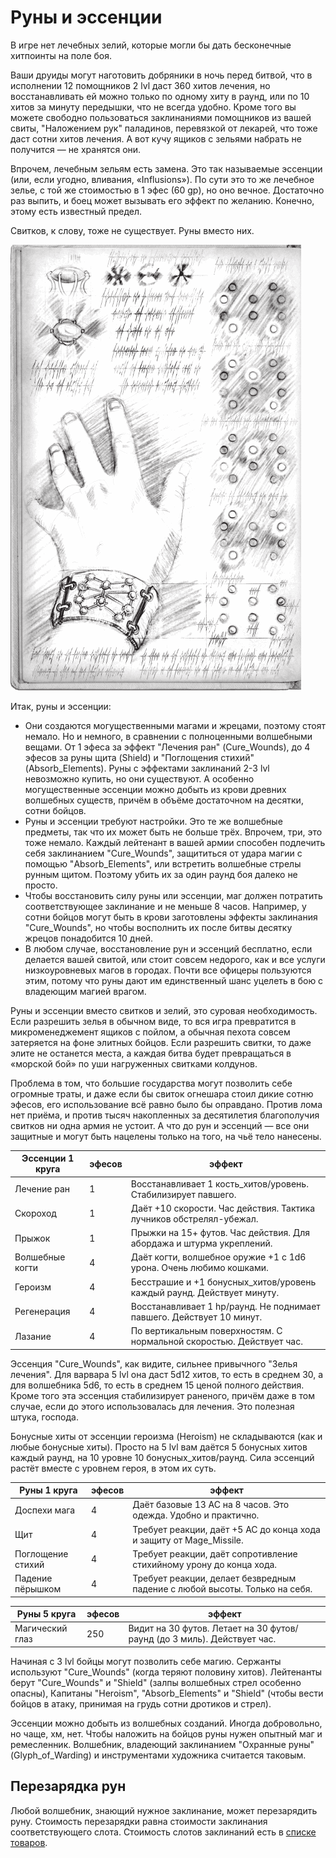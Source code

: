 # Руны и эссенции

В игре нет лечебных зелий, которые могли бы дать бесконечные хитпоинты на поле боя.  

Ваши друиды могут наготовить добряники в ночь перед битвой, что в исполнении 12 помощников 2 lvl даст 360 хитов лечения, но восстанавливать ей можно только по одному хиту в раунд, или по 10 хитов за минуту передышки, что не всегда удобно. Кроме того вы можете свободно пользоваться заклинаниями помощников из вашей свиты, "Наложением рук" паладинов, перевязкой от лекарей, что тоже даст сотни хитов лечения. А вот кучу ящиков с зельями набрать не получится — не хранятся они.  

Впрочем, лечебным зельям есть замена. Это так называемые эссенции (или, если угодно, вливания, «Influsions»). По сути это то же лечебное зелье, с той же стоимостью в 1 эфес (60 gp), но оно вечное. Достаточно раз выпить, и боец может вызывать его эффект по желанию. Конечно, этому есть известный предел.  

Свитков, к слову, тоже не существует. Руны вместо них.  

![Рунный щит](/images/runes.png)

Итак, руны и эссенции:  
- Они создаются могущественными магами и жрецами, поэтому стоят немало. Но и немного, в сравнении с полноценными волшебными вещами. От 1 эфеса за эффект "Лечения ран" (Cure_Wounds), до 4 эфесов за руны щита (Shield) и "Поглощения стихий" (Absorb_Elements). Руны с эффектами заклинаний 2-3 lvl невозможно купить, но они существуют. А особенно могущественные эссенции можно добыть из крови древних волшебных существ, причём в объёме достаточном на десятки, сотни бойцов.  
- Руны и эссенции требуют настройки. Это те же волшебные предметы, так что их может быть не больше трёх. Впрочем, три, это тоже немало. Каждый лейтенант в вашей армии способен подлечить себя заклинанием "Cure_Wounds", защититься от удара магии с помощью "Absorb_Elements", или встретить волшебные стрелы рунным щитом. Поэтому убить их за один раунд боя далеко не просто.  
- Чтобы восстановить силу руны или эссенции, маг должен потратить соответствующее заклинание и не меньше 8 часов. Например, у сотни бойцов могут быть в крови заготовлены эффекты заклинания "Cure_Wounds", но чтобы восполнить их после битвы десятку жрецов понадобится 10 дней.
- В любом случае, восстановление рун и эссенций бесплатно, если делается вашей свитой, или стоит совсем недорого, как и все услуги низкоуровневых магов в городах. Почти все офицеры пользуются этим, потому что руны дают им единственный шанс уцелеть в бою с владеющим магией врагом.  

Руны и эссенции вместо свитков и зелий, это суровая необходимость. Если разрешить зелья в обычном виде, то вся игра превратится в микроменеджемент ящиков с пойлом, а обычная пехота совсем затеряется на фоне элитных бойцов. Если разрешить свитки, то даже элите не останется места, а каждая битва будет превращаться в «морской бой» по уши нагруженных свитками колдунов.  

Проблема в том, что большие государства могут позволить себе огромные траты, и даже если бы свиток огнешара стоил дикие сотню эфесов, его использование всё равно было бы оправдано. Против лома нет приёма, и против тысяч накопленных за десятилетия благополучия свитков ни одна армия не устоит. А что до рун и эссенций — все они защитные и могут быть нацелены только на того, на чьё тело нанесены.  

Эссенции 1 круга  | эфесов  | эффект  
----------------- | ------- | --------------------------------------------------------------------------  
Лечение ран       | 1       | Восстанавливает 1 кость_хитов/уровень. Стабилизирует павшего.  
Скороход          | 1       | Даёт +10 скорости. Час действия. Тактика лучников обстрелял-убежал.  
Прыжок            | 1       | Прыжки на 15+ футов. Час действия. Для абордажа и штурма укреплений.  
Волшебные когти   | 4       | Даёт когти, волшебное оружие +1 с 1d6 урона. Очень любимо кошками.  
Героизм           | 4       | Бесстрашие и +1 бонусных_хитов/уровень каждый раунд. Действует минуту.  
Регенерация       | 4       | Восстанавливает 1 hp/раунд. Не поднимает павшего. Действует 10 минут.  
Лазание           | 4       | По вертикальным поверхностям. С нормальной скоростью. Действует час.  

Эссенция "Cure_Wounds", как видите, сильнее привычного "Зелья лечения". Для варвара 5 lvl она даст 5d12 хитов, то есть в среднем 30, а для волшебника 5d6, то есть в среднем 15 ценой полного действия. Кроме того эта эссенция стабилизирует раненого, причём даже в том случае, если до этого использовалась для лечения. Это полезная штука, господа.

Бонусные хиты от эссенции героизма (Heroism) не складываются (как и любые бонусные хиты). Просто на 5 lvl вам даётся 5 бонусных хитов каждый раунд, на 10 уровне 10 бонусных_хитов/раунд. Сила эссенций растёт вместе с уровнем героя, в этом их суть.

Руны 1 круга      | эфесов  | эффект  
----------------- | ------- | --------------------------------------------------------------------------  
Доспехи мага      | 4       | Даёт базовые 13 AC на 8 часов. Это одежда. Удобно и практично.  
Щит               | 4       | Требует реакции, даёт +5 AC до конца хода и защиту от Mage_Missile.  
Поглощение стихий | 4       | Требует реакции, даёт сопротивление стихийному урону до конца хода.  
Падение пёрышком  | 4       | Требует реакции, делает безвредным падение с любой высоты. Только на себя.  

Руны 5 круга      | эфесов  | эффект  
----------------- | ------- | --------------------------------------------------------------------------  
Магический глаз   | 250     | Видит на 30 футов. Летает на 30 футов/раунд (до 3 миль). Действует час.

Начиная с 3 lvl бойцы могут позволить себе магию. Сержанты используют "Cure_Wounds" (когда теряют половину хитов). Лейтенанты берут "Cure_Wounds" и "Shield" (залпы волшебных стрел особенно опасны), Капитаны "Heroism", "Absorb_Elements" и "Shield" (чтобы вести бойцов в атаку, принимая на грудь сотни дротиков и стрел).  

Эссенции можно добыть из волшебных созданий. Иногда добровольно, но чаще, хм, нет. Чтобы наложить на бойцов руны нужен опытный маг и ремесленник. Волшебник, владеющий заклинанием "Охранные руны" (Glyph_of_Warding) и инструментами художника считается таковым.  

## Перезарядка рун

Любой волшебник, знающий нужное заклинание, может перезарядить руну. Стоимость перезарядки равна стоимости заклинания соответствующего слота. Стоимость слотов заклинаний есть в [списке товаров](/docs/world-economy-prices-and-piracy.md).
